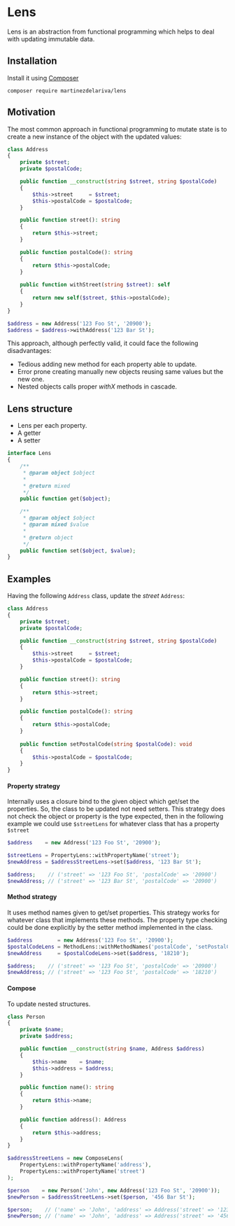 # Lens

Lens is an abstraction from functional programming which helps to deal with updating immutable data.

## Installation

Install it using [Composer](https://getcomposer.org/)


    composer require martinezdelariva/lens

## Motivation 
 
The most common approach in functional programming to mutate state is to create a new instance of the object with the updated values:
 
```php
class Address
{
    private $street;
    private $postalCode;

    public function __construct(string $street, string $postalCode)
    {
        $this->street     = $street;
        $this->postalCode = $postalCode;
    }

    public function street(): string
    {
        return $this->street;
    }

    public function postalCode(): string
    {
        return $this->postalCode;
    }
    
    public function withStreet(string $street): self
    {
        return new self($street, $this->postalCode);
    }
}

$address = new Address('123 Foo St', '20900');
$address = $address->withAddress('123 Bar St');
```

This approach, although perfectly valid, it could face the following disadvantages:

- Tedious adding new method for each property able to update.
- Error prone creating manually new objects reusing same values but the new one.
- Nested objects calls proper _withX_ methods in cascade.

## Lens structure

- Lens per each property.
- A getter 
- A setter

```php
interface Lens
{
    /**
     * @param object $object
     *
     * @return mixed
     */
    public function get($object);

    /**
     * @param object $object
     * @param mixed $value
     *
     * @return object
     */
    public function set($object, $value);
}

```
    
## Examples

Having the following `Address` class, update the _street_ `Address`:

```php
class Address
{
    private $street;
    private $postalCode;

    public function __construct(string $street, string $postalCode)
    {
        $this->street     = $street;
        $this->postalCode = $postalCode;
    }

    public function street(): string
    {
        return $this->street;
    }

    public function postalCode(): string
    {
        return $this->postalCode;
    }
    
    public function setPostalCode(string $postalCode): void
    {
        $this->postalCode = $postalCode;
    }
}
```

#### Property strategy

Internally uses a closure bind to the given object which get/set the properties. So, the class to be updated not need setters.
This strategy does not check the object or property is the type expected, then in the following example we could use `$streetLens` for whatever class that has a property `$street` 

```php
$address    = new Address('123 Foo St', '20900');

$streetLens = PropertyLens::withPropertyName('street');
$newAddress = $addressStreetLens->set($address, '123 Bar St');

$address;    // ('street' => '123 Foo St', 'postalCode' => '20900')
$newAddress; // ('street' => '123 Bar St', 'postalCode' => '20900')
```

#### Method strategy

It uses method names given to get/set properties. 
This strategy works for whatever class that implements these methods. The property type checking could be done explicitly by the setter method implemented in the class.  

```php
$address        = new Address('123 Foo St', '20900');
$postalCodeLens = MethodLens::withMethodNames('postalCode', 'setPostalCode');
$newAddress     = $postalCodeLens->set($address, '18210');

$address;    // ('street' => '123 Foo St', 'postalCode' => '20900')
$newAddress; // ('street' => '123 Foo St', 'postalCode' => '18210')
```

#### Compose

To update nested structures.

```php
class Person
{
    private $name;
    private $address;

    public function __construct(string $name, Address $address)
    {
        $this->name    = $name;
        $this->address = $address;
    }

    public function name(): string
    {
        return $this->name;
    }

    public function address(): Address
    {
        return $this->address;
    }
}

$addressStreetLens = new ComposeLens(
    PropertyLens::withPropertyName('address'),
    PropertyLens::withPropertyName('street')
);

$person    = new Person('John', new Address('123 Foo St', '20900'));
$newPerson = $addressStreetLens->set($person, '456 Bar St');

$person;    // ('name' => 'John', 'address' => Address('street' => '123 Foo St', 'postalCode' => '20900')
$newPerson; // ('name' => 'John', 'address' => Address('street' => '456 Bar St', 'postalCode' => '20900')
```

